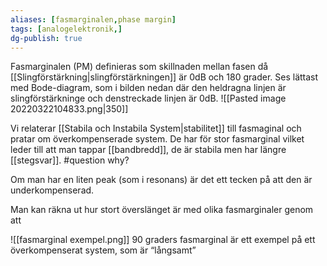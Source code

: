 ```yaml
---
aliases: [fasmarginalen,phase margin]
tags: [analogelektronik,]
dg-publish: true
---
```

Fasmarginalen (PM) definieras som skillnaden mellan fasen då [[Slingförstärkning|slingförstärkningen]] är 0dB och 180 grader. Ses lättast med Bode-diagram, som i bilden nedan där den heldragna linjen är slingförstärkninge och denstreckade linjen är 0dB.
![[Pasted image 20220322104833.png|350]]


Vi relaterar [[Stabila och Instabila System|stabilitet]] till fasmaginal och pratar om överkompenserade system. De har för stor fasmarginal vilket leder till att man tappar [[bandbredd]], de är stabila men har längre [[stegsvar]]. #question why?

Om man har en liten peak (som i resonans) är det ett tecken på att den är underkompenserad.



Man kan räkna ut hur stort överslänget är med olika fasmarginaler genom att 

![[fasmarginal exempel.png]]
90 graders fasmarginal är ett exempel på ett överkompenserat system, som är “långsamt”


